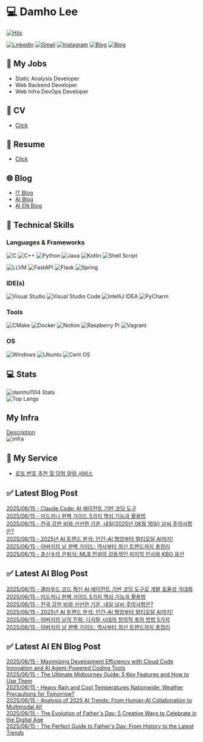 
# 💻 Damho Lee

[![Hits](https://hits.seeyoufarm.com/api/count/incr/badge.svg?url=https%3A%2F%2Fgithub.com%2Fdamho1104&count_bg=%233D9CC8&title_bg=%23555555&icon=&icon_color=%23E7E7E7&title=hits&edge_flat=false)](https://hits.seeyoufarm.com)  

[![LinkedIn](https://img.shields.io/badge/Linkedin-%230077B5.svg?style=flat&logo=linkedin&logoColor=white)](https://www.linkedin.com/in/damho1104/)
[![Gmail](https://img.shields.io/badge/Gmail-D14836?style=flat&logo=gmail&logoColor=white)](mailto:damho1104@gmail.com)
[![Instagram](https://img.shields.io/badge/Instargram-%23E4405F.svg?style=flat&logo=Instagram&logoColor=white)](https://www.instagram.com/damho1104/)
[![Blog](https://img.shields.io/badge/Blog-%23000000.svg?style=flat&logo=Tistory&logoColor=white)](https://dmomo.co.kr/)
[![Blog](https://img.shields.io/badge/Blog-%23000000.svg?style=flat&logo=WordPress&logoColor=white)](https://blog.ai.dmomo.co.kr/)

## 📃 My Jobs
- Static Analysis Developer
- Web Backend Developer
- Web Infra DevOps Developer

## 📰 CV
- [Click](https://resume.dmomo.net/damho.lee/resume)  

## 📘 Resume
- [Click](https://damho1104.notion.site/8af3191b9815406d95708d9a0cea5a9e)  

## 🌐 Blog
- [IT Blog](https://dmomo.co.kr/)
- [AI Blog](https://blog.ai.dmomo.co.kr/)
- [AI EN Blog](https://ai.trend.dmomo.co.kr/)

## 💪 Technical Skills
### Languages & Frameworks
![C](https://img.shields.io/badge/c-%2300599C.svg?style=flat&logo=c&logoColor=white)
![C++](https://img.shields.io/badge/c++-%2300599C.svg?style=flat&logo=c%2B%2B&logoColor=white)
![Python](https://img.shields.io/badge/Python-3776AB.svg?&style=flat&logo=Python&logoColor=white)
![Java](https://img.shields.io/badge/java-%23ED8B00.svg?style=flat&logo=openjdk&logoColor=white)
![Kotlin](https://img.shields.io/badge/Kotlin-%237F52FF.svg?style=flat&logo=Kotlin&logoColor=white)
![Shell Script](https://img.shields.io/badge/Shell_script-%23121011.svg?style=flat&logo=gnu-bash&logoColor=white)  
  
![LLVM](https://img.shields.io/badge/LLVM/Clang-000B1D.svg?&style=flat&logo=LLVM&logoColor=white)
![FastAPI](https://img.shields.io/badge/FastAPI-005571?style=flat&logo=fastapi)
![Flask](https://img.shields.io/badge/Flask-%23000.svg?style=flat&logo=flask&logoColor=white)
![Spring](https://img.shields.io/badge/Springboot-%236DB33F.svg?style=flat&logo=spring&logoColor=white)
  
  
### IDE(s)
![Visual Studio](https://img.shields.io/badge/Visual%20Studio-5C2D91.svg?style=flat&logo=visual-studio&logoColor=white) 
![Visual Studio Code](https://img.shields.io/badge/Visual%20Studio%20Code-0078d7.svg?style=flat&logo=visual-studio-code&logoColor=white)
![IntelliJ IDEA](https://img.shields.io/badge/IntelliJIDEA-000000.svg?style=flat&logo=intellij-idea&logoColor=white) 
![PyCharm](https://img.shields.io/badge/PyCharm-143?style=flat&logo=pycharm&logoColor=black&color=black&labelColor=green) 


### Tools
![CMake](https://img.shields.io/badge/CMake-%23008FBA.svg?style=flat&logo=cmake&logoColor=white)
![Docker](https://img.shields.io/badge/docker-%230db7ed.svg?style=flat&logo=docker&logoColor=white)
![Notion](https://img.shields.io/badge/Notion-%23000000.svg?style=flat&logo=notion&logoColor=white)
![Raspberry Pi](https://img.shields.io/badge/-RaspberryPi-C51A4A?style=flat&logo=Raspberry-Pi)
![Vagrant](https://img.shields.io/badge/Vagrant-%231563FF.svg?style=flat&logo=vagrant&logoColor=white)


### OS
![Windows](https://img.shields.io/badge/Windows-0078D6?style=flat&logo=windows&logoColor=white)
![Ubuntu](https://img.shields.io/badge/Ubuntu-E95420?style=flat&logo=ubuntu&logoColor=white)
![Cent OS](https://img.shields.io/badge/Cent%20OS-002260?style=flat&logo=centos&logoColor=F0F0F0)


## :computer: Stats
![damho1104 Stats](https://github-readme-stats.vercel.app/api?username=damho1104&hide=issues&show_icons=true&show=prs_merged,prs_merged_percentage&theme=chartreuse-dark)  
![Top Langs](https://github-readme-stats.vercel.app/api/top-langs/?username=damho1104&layout=compact&theme=chartreuse-dark)


## My Infra
[Description](https://dmomo.co.kr/444)  
![infra](https://nextcloud.dmomo.net/apps/files_sharing/publicpreview/EtWDB9RaEXyf4FT?file=/&fileId=142416&x=6016&y=3384&a=true&etag=eee0bc0c4308201c786211582fdbc678)  





## 📣 My Service
- [로또 번호 추천 및 당첨 알림 서비스](https://lotto.dmomo.co.kr/)  


## ✅ Latest Blog Post

[2025/06/15 - Claude Code: AI 에이전트 기반 코딩 도구](http://dmomo.co.kr/589) <br/>
[2025/06/15 - 미드저니 완벽 가이드 5가지 핵심 기능과 활용법](http://dmomo.co.kr/588) <br/>
[2025/06/15 - 전국 강한 비와 선선한 기온, 내일(2025년 06월 16일) 날씨 주의사항은?](http://dmomo.co.kr/587) <br/>
[2025/06/15 - 2025년 AI 트렌드 분석: 인간-AI 협업부터 멀티모달 AI까지!](http://dmomo.co.kr/586) <br/>
[2025/06/15 - 아버지의 날 완벽 가이드: 역사부터 최신 트렌드까지 총정리](http://dmomo.co.kr/585) <br/>
[2025/06/15 - 추신수의 은퇴식: MLB 전설의 감동적인 마지막 인사와 KBO 유산](http://dmomo.co.kr/584) <br/>

## ✅ Latest AI Blog Post
[2025/06/15 - 클라우드 코드 혁신 AI 에이전트 기반 코딩 도구로 개발 효율성 극대화](https://blog.ai.dmomo.co.kr/tech/3053) <br/>
[2025/06/15 - 미드저니 완벽 가이드 5가지 핵심 기능과 활용법](https://blog.ai.dmomo.co.kr/tech/3050) <br/>
[2025/06/15 - 전국 강한 비와 선선한 기온, 내일 날씨 주의사항은?](https://blog.ai.dmomo.co.kr/trend/3048) <br/>
[2025/06/15 - 2025년 AI 트렌드 분석: 인간-AI 협업부터 멀티모달 AI까지!](https://blog.ai.dmomo.co.kr/tech/3044) <br/>
[2025/06/15 - 아버지의 날의 진화: 디지털 시대의 창의적 축하 방법 5가지](https://blog.ai.dmomo.co.kr/trend/3041) <br/>
[2025/06/15 - 아버지의 날 완벽 가이드: 역사부터 최신 트렌드까지 총정리](https://blog.ai.dmomo.co.kr/trend/3038) <br/>

## ✅ Latest AI EN Blog Post
[2025/06/15 - Maximizing Development Efficiency with Cloud Code Innovation and AI Agent-Powered Coding Tools](https://ai.trend.dmomo.co.kr/2025/06/maximizing-development-efficiency-with.html) <br/>
[2025/06/15 - The Ultimate Midjourney Guide: 5 Key Features and How to Use Them](https://ai.trend.dmomo.co.kr/2025/06/the-ultimate-midjourney-guide-5-key.html) <br/>
[2025/06/15 - Heavy Rain and Cool Temperatures Nationwide: Weather Precautions for Tomorrow?](https://ai.trend.dmomo.co.kr/2025/06/heavy-rain-and-cool-temperatures.html) <br/>
[2025/06/15 - Analysis of 2025 AI Trends: From Human-AI Collaboration to Multimodal AI!](https://ai.trend.dmomo.co.kr/2025/06/analysis-of-2025-ai-trends-from-human.html) <br/>
[2025/06/15 - The Evolution of Father's Day: 5 Creative Ways to Celebrate in the Digital Age](https://ai.trend.dmomo.co.kr/2025/06/the-evolution-of-fathers-day-5-creative.html) <br/>
[2025/06/15 - The Perfect Guide to Father's Day: From History to the Latest Trends](https://ai.trend.dmomo.co.kr/2025/06/the-perfect-guide-to-fathers-day-from.html) <br/>
